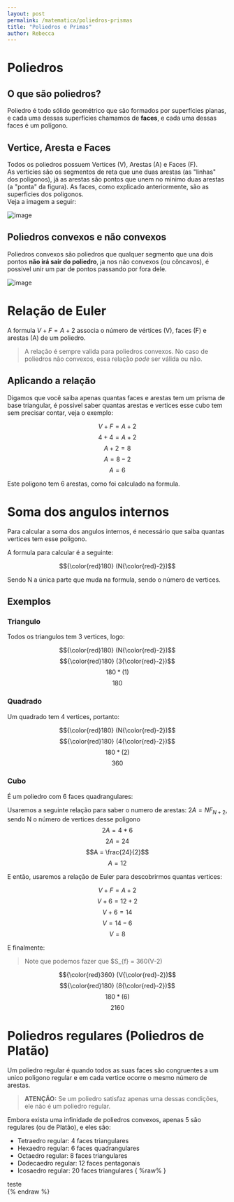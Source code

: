 ```yaml
---
layout: post
permalink: /matematica/poliedros-prismas
title: "Poliedros e Primas"
author: Rebecca
---
```


# Poliedros
## O que são poliedros?
Poliedro é todo sólido geométrico que são formados por superfícies planas, e cada uma dessas superfícies chamamos de **faces**, e cada uma dessas faces é um polígono.

## Vertice, Aresta e Faces
Todos os poliedros possuem Vertices (V), Arestas (A) e Faces (F).  
As verticies são os segmentos de reta que une duas arestas (as "linhas" dos poligonos), já as arestas são pontos que unem no minimo duas arestas (a "ponta" da figura). As faces, como explicado anteriormente, são as superficies dos poligonos.  
Veja a imagem a seguir:

![image](https://user-images.githubusercontent.com/47502554/173704551-46d849db-c09a-400f-8978-99a2072cbaa8.png)


## Poliedros convexos e não convexos
Poliedros convexos são poliedros que qualquer segmento que una dois pontos **não irá sair do poliedro**, ja nos não convexos (ou côncavos), é possivel unir um par de pontos passando por fora dele.

![image](https://user-images.githubusercontent.com/47502554/173704847-7cf2802d-7c23-4ca6-9e30-0ce5fd2e76da.png)

# Relação de Euler
A formula $V + F = A + 2$ associa o número de vértices (V), faces (F) e arestas (A) de um poliedro.

> A relação é sempre valida para poliedros convexos. No caso de poliedros não convexos, essa relação _pode_ ser válida ou não.

## Aplicando a relação
Digamos que você saiba apenas quantas faces e arestas tem um prisma de base triangular, é possivel saber quantas arestas e vertices esse cubo tem sem precisar contar, veja o exemplo:

$$V + F = A + 2$$
$$4 + 4 = A + 2$$
$$A + 2 = 8$$
$$A = 8 - 2$$
$$A = 6$$

Este poligono tem 6 arestas, como foi calculado na formula.

# Soma dos angulos internos
Para calcular a soma dos angulos internos, é necessário que saiba quantas vertices tem esse poligono.

A formula para calcular é a seguinte:

$${\color{red}180} (N{\color{red}-2})$$

Sendo N a única parte que muda na formula, sendo o número de vertices.

## Exemplos
### Triangulo
Todos os triangulos tem 3 vertices, logo:

$${\color{red}180} (N{\color{red}-2})$$
$${\color{red}180} (3{\color{red}-2})$$
$$180 * (1)$$
$$180$$

### Quadrado
Um quadrado tem 4 vertices, portanto:

$${\color{red}180} (N{\color{red}-2})$$
$${\color{red}180} (4{\color{red}-2})$$
$$180 * (2)$$
$$360$$

### Cubo
É um poliedro com 6 faces quadrangulares:

Usaremos a seguinte relação para saber o numero de arestas: $2A = NF_{N + 2}$, sendo N o número de vertices desse poligono
$$2A = 4 * 6$$
$$2A = 24$$
$$A = \frac{24}{2}$$
$$A = 12$$

E então, usaremos a relação de Euler para descobrirmos quantas vertices:

$$V + F = A + 2$$
$$V + 6 = 12 + 2$$
$$V + 6 = 14$$
$$V = 14 - 6$$
$$V = 8$$

E finalmente:

> Note que podemos fazer que $S_{f} = 360(V-2)

$${\color{red}360} (V{\color{red}-2})$$
$${\color{red}180} (8{\color{red}-2})$$
$$180 * (6)$$
$$2160$$

# Poliedros regulares (Poliedros de Platão)
Um poliedro regular é quando todos as suas faces são congruentes a um unico poligono regular e em cada vertice ocorre o mesmo número de arestas.

> **ATENÇÃO:** Se um poliedro satisfaz apenas uma dessas condições, ele não é um poliedro regular.

Embora exista uma infinidade de poliedros convexos, apenas 5 são regulares (ou de Platão), e eles são:

- Tetraedro regular: 4 faces triangulares
- Hexaedro regular: 6 faces quadrangulares
- Octaedro regular: 8 faces triangulares
- Dodecaedro regular: 12 faces pentagonais
- Icosaedro regular: 20 faces triangulares
{ %raw% }
<section> teste </section>
{% endraw %}
